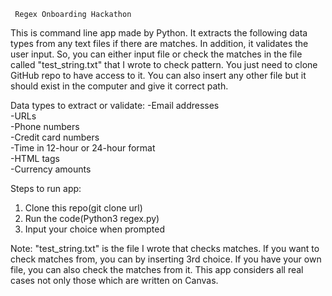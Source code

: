      Regex Onboarding Hackathon
This is command line app made by Python. It extracts the following data types from any text files if there are matches. In addition, it validates the user input. So, you can either input file or check the matches in the file called "test_string.txt" that I wrote to check pattern. You just need to clone GitHub repo to have access to it. You can also insert any other file but it should exist in the computer and give it correct path.

Data types to extract or validate:
-Email addresses  
-URLs  
-Phone numbers  
-Credit card numbers  
-Time in 12-hour or 24-hour format  
-HTML tags  
-Currency amounts  

Steps to run app:
1) Clone this repo(git clone url)
2) Run the code(Python3 regex.py)
3) Input your choice when prompted  

Note: "test_string.txt" is the file I wrote that checks matches. 
If you want to check matches from, you can by inserting 3rd choice.
If you have your own file, you can also check the matches from it.
This app considers all real cases not only those which are written on Canvas.